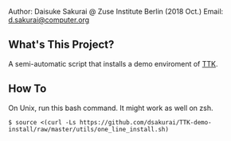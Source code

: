 Author: Daisuke Sakurai @ Zuse Institute Berlin (2018 Oct.)
Email: d.sakurai@computer.org

What's This Project?
--------------------

A semi-automatic script that installs a demo enviroment of [TTK](https://topology-tool-kit.github.io/installation.html).

How To
------

On Unix, run this bash command. It might work as well on zsh.
~~~
$ source <(curl -Ls https://github.com/dsakurai/TTK-demo-install/raw/master/utils/one_line_install.sh)
~~~
